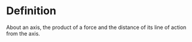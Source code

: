 # Definition

About an axis, the product of a force and the distance of its line of
action from the axis.
